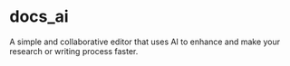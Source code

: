 # docs_ai

A simple and collaborative editor that uses AI to enhance and make your research or writing process faster.
